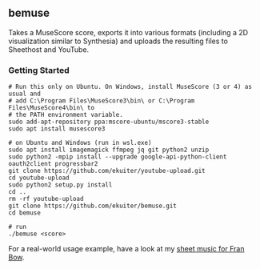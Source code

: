 ## bemuse

Takes a MuseScore score, exports it into various formats (including a 2D visualization similar to Synthesia) and uploads the resulting files to Sheethost and YouTube.

### Getting Started

```
# Run this only on Ubuntu. On Windows, install MuseScore (3 or 4) as usual and
# add C:\Program Files\MuseScore3\bin\ or C:\Program Files\MuseScore4\bin\ to
# the PATH environment variable.
sudo add-apt-repository ppa:mscore-ubuntu/mscore3-stable
sudo apt install musescore3

# on Ubuntu and Windows (run in wsl.exe)
sudo apt install imagemagick ffmpeg jq git python2 unzip
sudo python2 -mpip install --upgrade google-api-python-client oauth2client progressbar2
git clone https://github.com/ekuiter/youtube-upload.git
cd youtube-upload
sudo python2 setup.py install
cd ..
rm -rf youtube-upload
git clone https://github.com/ekuiter/bemuse.git
cd bemuse

# run
./bemuse <score>
```

For a real-world usage example, have a look at my [sheet music for Fran Bow](https://github.com/ekuiter/fran-bow-sheet-music).